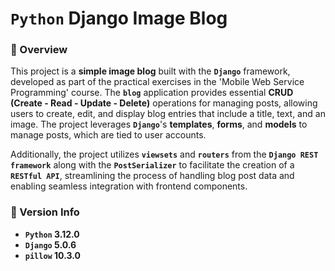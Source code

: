 # <code>Python</code> Django Image Blog

### 📖 Overview

This project is a <b>simple image blog</b> built with the <b><code>Django</code></b> framework, developed as part of the practical exercises in the 'Mobile Web Service Programming' course. The <b><code>blog</code></b> application provides essential <b>CRUD (Create - Read - Update - Delete)</b> operations for managing posts, allowing users to create, edit, and display blog entries that include a title, text, and an image. The project leverages <b><code>Django</code></b>'s <b>templates</b>, <b>forms</b>, and <b>models</b> to manage posts, which are tied to user accounts.

Additionally, the project utilizes <b><code>viewsets</code></b> and <b><code>routers</code></b> from the <b><code>Django REST framework</code></b> along with the <b><code>PostSerializer</code></b> to facilitate the creation of a <b><code>RESTful API</code></b>, streamlining the process of handling blog post data and enabling seamless integration with frontend components.

### 📌 Version Info
- **`Python` 3.12.0**
- **`Django` 5.0.6**
- **`pillow` 10.3.0**

<br>
